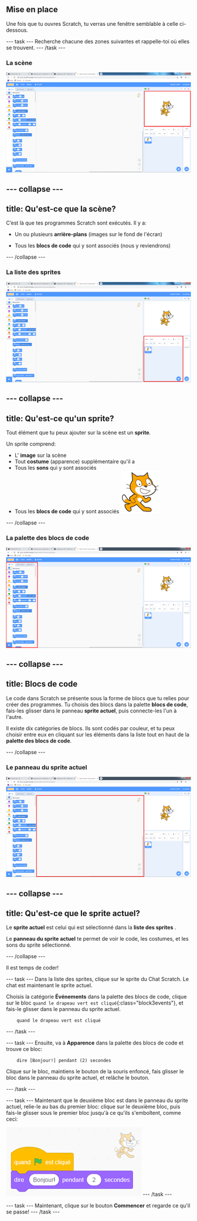 ## Mise en place

Une fois que tu ouvres Scratch, tu verras une fenêtre semblable à celle ci-dessous.

\--- task \--- Recherche chacune des zones suivantes et rappelle-toi où elles se trouvent. \--- /task \---

### La scène

![La fenêtre Scratch avec la scène en surbrillance](images/hlStage.png)

## \--- collapse \---

## title: Qu'est-ce que la scène?

C’est là que tes programmes Scratch sont exécutés. Il y a:

* Un ou plusieurs **arrière-plans** \(images sur le fond de l'écran\)

* Tous les **blocs de code** qui y sont associés \(nous y reviendrons\)

\--- /collapse \---

### La liste des sprites

![La fenêtre Scratch avec la liste des sprites en surbrillance](images/hlSpriteList.png)

## \--- collapse \---

## title: Qu'est-ce qu'un sprite?

Tout élément que tu peux ajouter sur la scène est un **sprite**.

Un sprite comprend:

* L' **image** sur la scène
* Tout **costume** \(apparence\) supplémentaire qu'il a
* Tous les **sons** qui y sont associés
* Tous les **blocs de code** qui y sont associés ![](images/setup2.png)

\--- /collapse \---

### La palette des blocs de code

![La fenêtre Scratch avec la palette de blocs en surbrillance](images/hlBlocksPalette.png)

## \--- collapse \---

## title: Blocs de code

Le code dans Scratch se présente sous la forme de blocs que tu relies pour créer des programmes. Tu choisis des blocs dans la palette **blocs de code**, fais-les glisser dans le panneau **sprite actuel**, puis connecte-les l'un à l'autre.

Il existe dix catégories de blocs. Ils sont codés par couleur, et tu peux choisir entre eux en cliquant sur les éléments dans la liste tout en haut de la **palette des blocs de code**.

\--- /collapse \---

### Le panneau du sprite actuel

![La fenêtre Scratch avec le panneau du sprite actuel en surbrillance](images/hlCurrentSpritePanel.png)

## \--- collapse \---

## title: Qu'est-ce que le sprite actuel?

Le **sprite actuel** est celui qui est sélectionné dans la **liste des sprites** .

Le **panneau du sprite actuel** te permet de voir le code, les costumes, et les sons du sprite sélectionné.

\--- /collapse \---

Il est temps de coder!

\--- task \--- Dans la liste des sprites, clique sur le sprite du Chat Scratch. Le chat est maintenant le sprite actuel.

Choisis la catégorie **Événements** dans la palette des blocs de code, clique sur le bloc `quand le drapeau vert est cliqué`{:class="block3events"}, et fais-le glisser dans le panneau du sprite actuel.

```blocks3
    quand le drapeau vert est cliqué
```

\--- /task \---

\--- task \--- Ensuite, va à **Apparence** dans la palette des blocs de code et trouve ce bloc:

```blocks3
    dire [Bonjour!] pendant (2) secondes
```

Clique sur le bloc, maintiens le bouton de la souris enfoncé, fais glisser le bloc dans le panneau du sprite actuel, et relâche le bouton.

\--- /task \---

\--- task \--- Maintenant que le deuxième bloc est dans le panneau du sprite actuel, relie-le au bas du premier bloc: clique sur le deuxième bloc, puis fais-le glisser sous le premier bloc jusqu'à ce qu'ils s'emboîtent, comme ceci:

![](images/setup3.png) \--- /task \---

\--- task \--- Maintenant, clique sur le bouton **Commencer** et regarde ce qu'il se passe! \--- /task \---